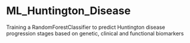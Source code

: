 # ML_Huntington_Disease
Training a RandomForestClassifier to predict Huntington disease progression stages based on genetic, clinical and functional biomarkers
